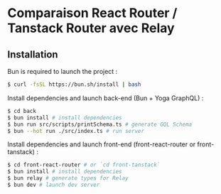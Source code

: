 # Comparaison React Router / Tanstack Router avec Relay

## Installation

Bun is required to launch the project :

```bash
$ curl -fsSL https://bun.sh/install | bash
```

Install dependencies and launch back-end (Bun + Yoga GraphQL) :

```bash
$ cd back
$ bun install # install dependencies
$ bun run src/scripts/printSchema.ts # generate GQL Schema
$ bun --hot run ./src/index.ts # run server
```

Install dependencies and launch front-end (front-react-router or front-tanstack) :

```bash
$ cd front-react-router # or `cd front-tanstack`
$ bun install # install dependencies
$ bun relay # generate types for Relay
$ bun dev # launch dev server
```
